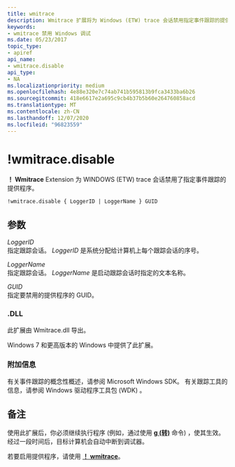 ```yaml
---
title: wmitrace
description: Wmitrace 扩展将为 Windows (ETW) trace 会话禁用指定事件跟踪的提供程序。
keywords:
- wmitrace 禁用 Windows 调试
ms.date: 05/23/2017
topic_type:
- apiref
api_name:
- wmitrace.disable
api_type:
- NA
ms.localizationpriority: medium
ms.openlocfilehash: 4e88e320e7c74ab741b595813b9fca3433ba6b26
ms.sourcegitcommit: 418e6617e2a695c9cb4b37b5b60e264760858acd
ms.translationtype: MT
ms.contentlocale: zh-CN
ms.lasthandoff: 12/07/2020
ms.locfileid: "96823559"
---
```

# <a name="wmitracedisable"></a>!wmitrace.disable


**！ Wmitrace** Extension 为 WINDOWS (ETW) trace 会话禁用了指定事件跟踪的提供程序。

```dbgcmd
!wmitrace.disable { LoggerID | LoggerName } GUID 
```

## <a name="span-idddk__wmitrace_strdump_dbgspanspan-idddk__wmitrace_strdump_dbgspanparameters"></a><span id="ddk__wmitrace_strdump_dbg"></span><span id="DDK__WMITRACE_STRDUMP_DBG"></span>参数


<span id="_______LoggerID______"></span><span id="_______loggerid______"></span><span id="_______LOGGERID______"></span>*LoggerID*   
指定跟踪会话。 *LoggerID* 是系统分配给计算机上每个跟踪会话的序号。

<span id="_______LoggerName______"></span><span id="_______loggername______"></span><span id="_______LOGGERNAME______"></span>*LoggerName*   
指定跟踪会话。 *LoggerName* 是启动跟踪会话时指定的文本名称。

<span id="_______GUID______"></span><span id="_______guid______"></span>*GUID*   
指定要禁用的提供程序的 GUID。

### <a name="span-iddllspanspan-iddllspandll"></a><span id="DLL"></span><span id="dll"></span>.DLL

此扩展由 Wmitrace.dll 导出。

Windows 7 和更高版本的 Windows 中提供了此扩展。

### <a name="span-idadditional_informationspanspan-idadditional_informationspanspan-idadditional_informationspanadditional-information"></a><span id="Additional_Information"></span><span id="additional_information"></span><span id="ADDITIONAL_INFORMATION"></span>附加信息

有关事件跟踪的概念性概述，请参阅 Microsoft Windows SDK。 有关跟踪工具的信息，请参阅 Windows 驱动程序工具包 (WDK) 。

<a name="remarks"></a>备注
-------

使用此扩展后，你必须继续执行程序 (例如，通过使用 [**g (转)**](g--go-.md) 命令) ，使其生效。 经过一段时间后，目标计算机会自动中断到调试器。

若要启用提供程序，请使用 [**！ wmitrace**](-wmitrace-enable.md)。

 

 





